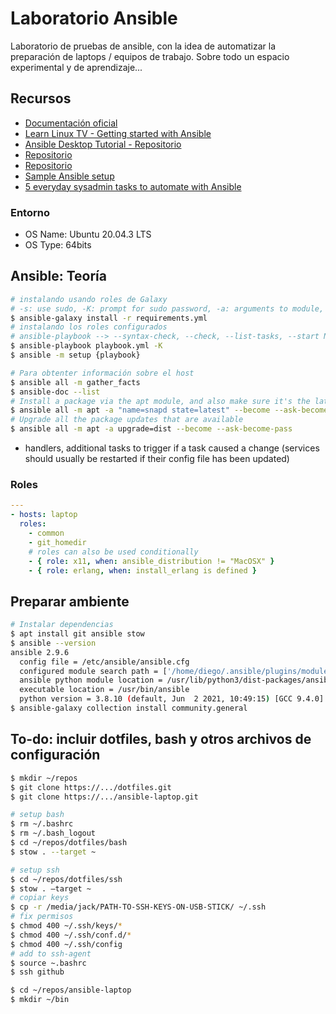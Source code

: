 # Laboratorio Ansible

Laboratorio de pruebas de ansible, con la idea de automatizar la preparación de laptops / equipos de trabajo. Sobre todo un espacio experimental y de aprendizaje...

## Recursos

- [Documentación oficial](https://docs.ansible.com/)
- [Learn Linux TV - Getting started with Ansible](https://www.youtube.com/playlist?list=PLT98CRl2KxKEUHie1m24-wkyHpEsa4Y70)
- [Ansible Desktop Tutorial - Repositorio](https://github.com/LearnLinuxTV/personal_ansible_desktop_configs)
- [Repositorio](https://github.com/jackdbd/ansible-laptop)
- [Repositorio](https://github.com/nihiliad/ansible-ubuntu-laptop)
- [Sample Ansible setup](https://docs.ansible.com/ansible/latest/user_guide/sample_setup.html)
- [5 everyday sysadmin tasks to automate with Ansible](https://opensource.com/article/21/3/ansible-sysadmin)

### Entorno

- OS Name: Ubuntu 20.04.3 LTS
- OS Type: 64bits

## Ansible: Teoría

```bash
# instalando usando roles de Galaxy
# -s: use sudo, -K: prompt for sudo password, -a: arguments to module, --become: sudo is default
$ ansible-galaxy install -r requirements.yml
# instalando los roles configurados
# ansible-playbook --> --syntax-check, --check, --list-tasks, --start NAME, --tags ["tag, tag"]
$ ansible-playbook playbook.yml -K
$ ansible -m setup {playbook}

# Para obtenter información sobre el host
$ ansible all -m gather_facts
$ ansible-doc --list
# Install a package via the apt module, and also make sure it's the latest version available
$ ansible all -m apt -a "name=snapd state=latest" --become --ask-become-pass
# Upgrade all the package updates that are available
$ ansible all -m apt -a upgrade=dist --become --ask-become-pass
```

- handlers, additional tasks to trigger if a task caused a change (services should usually be restarted if their config file has been updated)

### Roles

```yml
---
- hosts: laptop
  roles:
    - common
    - git_homedir
    # roles can also be used conditionally
    - { role: x11, when: ansible_distribution != "MacOSX" }
    - { role: erlang, when: install_erlang is defined }
```

## Preparar ambiente

```bash
# Instalar dependencias
$ apt install git ansible stow
$ ansible --version
ansible 2.9.6
  config file = /etc/ansible/ansible.cfg
  configured module search path = ['/home/diego/.ansible/plugins/modules', '/usr/share/ansible/plugins/modules']
  ansible python module location = /usr/lib/python3/dist-packages/ansible
  executable location = /usr/bin/ansible
  python version = 3.8.10 (default, Jun  2 2021, 10:49:15) [GCC 9.4.0]
$ ansible-galaxy collection install community.general
```

## To-do: incluir dotfiles, bash y otros archivos de configuración

```bash
$ mkdir ~/repos
$ git clone https://.../dotfiles.git
$ git clone https://.../ansible-laptop.git

# setup bash
$ rm ~/.bashrc
$ rm ~/.bash_logout
$ cd ~/repos/dotfiles/bash
$ stow . --target ~

# setup ssh
$ cd ~/repos/dotfiles/ssh
$ stow . —target ~
# copiar keys
$ cp -r /media/jack/PATH-TO-SSH-KEYS-ON-USB-STICK/ ~/.ssh
# fix permisos
$ chmod 400 ~/.ssh/keys/*
$ chmod 400 ~/.ssh/conf.d/*
$ chmod 400 ~/.ssh/config
# add to ssh-agent
$ source ~.bashrc
$ ssh github

$ cd ~/repos/ansible-laptop
$ mkdir ~/bin
```


